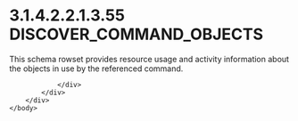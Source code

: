 <html dir="LTR" xmlns:mshelp="http://msdn.microsoft.com/mshelp" xmlns:ddue="http://ddue.schemas.microsoft.com/authoring/2003/5" xmlns:xlink="http://www.w3.org/1999/xlink" xmlns:tool="http://www.microsoft.com/tooltip">
    <head>
        <meta http-equiv="Content-Type" content="text/html; CHARSET=utf-8"></meta>
        <meta name="save" content="history"></meta>
        <title>3.1.4.2.2.1.3.55 DISCOVER_COMMAND_OBJECTS</title>
        <xml>
            <mshelp:toctitle title="3.1.4.2.2.1.3.55 DISCOVER_COMMAND_OBJECTS"></mshelp:toctitle>
            <mshelp:rltitle title="[MS-SSAS]: DISCOVER_COMMAND_OBJECTS"></mshelp:rltitle>
            <mshelp:keyword index="A" term="8bf92e87-ccbf-4df3-b81c-08c6f734541e"></mshelp:keyword>
            <mshelp:attr name="DCSext.ContentType" value="open specification"></mshelp:attr>
            <mshelp:attr name="AssetID" value="8bf92e87-ccbf-4df3-b81c-08c6f734541e"></mshelp:attr>
            <mshelp:attr name="TopicType" value="kbRef"></mshelp:attr>
            <mshelp:attr name="DCSext.Title" value="[MS-SSAS]: DISCOVER_COMMAND_OBJECTS" />
        </xml>
    </head>
    <body>
        <div id="header">
            <h1 class="heading">3.1.4.2.2.1.3.55 DISCOVER_COMMAND_OBJECTS</h1>
        </div>
        <div id="mainSection">
            <div id="mainBody">
                <div id="allHistory" class="saveHistory"></div>
                <div id="sectionSection0" class="section" name="collapseableSection">
                    

<p>This schema rowset provides resource usage and activity
information about the objects in use by the referenced command.</p>


                </div>
            </div>
        </div>
    </body>
</html>